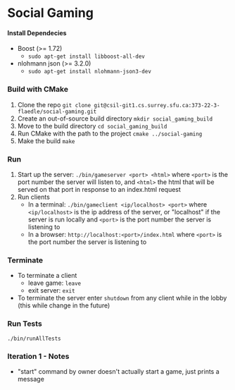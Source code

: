 # Social Gaming

#### Install Dependecies
* Boost (>= 1.72)
    *  `sudo apt-get install libboost-all-dev`
* nlohmann json (>= 3.2.0)
    * `sudo apt-get install nlohmann-json3-dev `

### Build with CMake
1) Clone the repo
`git clone git@csil-git1.cs.surrey.sfu.ca:373-22-3-flaedle/social-gaming.git`
2) Create an out-of-source build directory
`mkdir social_gaming_build`
3) Move to the build directory
`cd social_gaming_build`
4) Run CMake with the path to the project
`cmake ../social-gaming`
5) Make the build
`make`

### Run
1) Start up the server: `./bin/gameserver <port> <html>`
where `<port>` is the port number the server will listen to,
and `<html>` the html that will be served on that port in response to an index.html request
2) Run clients 
    * In a terminal: `./bin/gameclient <ip/localhost> <port>` 
    where `<ip/localhost>` is the ip address of the server, or "localhost" if the server is run locally
    and `<port>` is the port number the server is listening to
    * In a browser: `http://localhost:<port>/index.html`
    where `<port>` is the port number the server is listening to

### Terminate
* To terminate a client
    *   leave game: `leave`
    *   exit server: `exit`
* To terminate the server enter `shutdown` from any client while in the lobby
    (this while change in the future)

### Run Tests
`./bin/runAllTests`

### Iteration 1 - Notes

* "start" command by owner doesn't actually start a game, just prints a message
